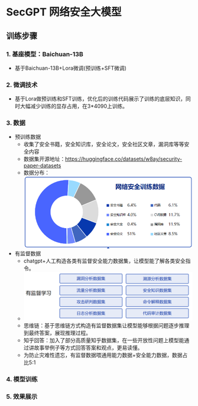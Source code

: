 
# SecGPT 网络安全大模型

## 训练步骤
### 1. 基座模型：Baichuan-13B
- 基于Baichuan-13B+Lora微调(预训练+SFT微调)
### 2. 微调技术
- 基于Lora做预训练和SFT训练，优化后的训练代码展示了训练的底层知识，同时大幅减少训练的显存占用，在3*4090上训练。
### 3. 数据
- 预训练数据
	- 收集了安全书籍，安全知识库，安全论文，安全社区文章，漏洞库等等安全内容
	- 数据集开源地址：https://huggingface.co/datasets/w8ay/security-paper-datasets
	- 数据分布：![Alt text](images/image.png)
- 有监督数据
	- chatgpt+人工构造各类有监督安全能力数据集，让模型能了解各类安全指令。
	- ![Alt text](images/image-1.png)
	- 思维链：基于思维链方式构造有监督数据集让模型能够根据问题逐步推理到最终答案，展现推理过程。
	- 知乎回答：加入了部分高质量知乎数据集，在一些开放性问题上模型能通过讲故事举例子等方式回答答案和观点，更易读懂。
	- 为防止灾难性遗忘，有监督数据喂通用能力数据+安全能力数据，数据占比5:1
### 4. 模型训练
### 5. 效果展示